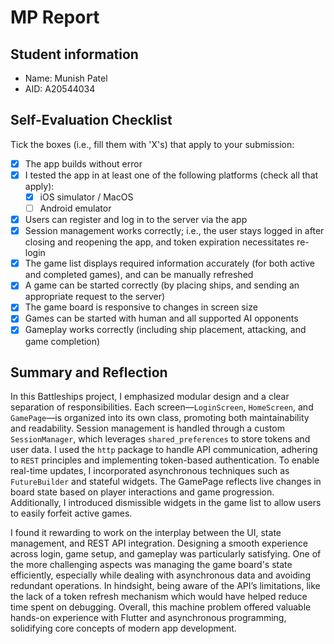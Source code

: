# MP Report

## Student information

- Name: Munish Patel
- AID: A20544034

## Self-Evaluation Checklist

Tick the boxes (i.e., fill them with 'X's) that apply to your submission:

- [X] The app builds without error
- [X] I tested the app in at least one of the following platforms (check all
      that apply):
  - [X] iOS simulator / MacOS
  - [ ] Android emulator
- [X] Users can register and log in to the server via the app
- [X] Session management works correctly; i.e., the user stays logged in after
      closing and reopening the app, and token expiration necessitates re-login
- [X] The game list displays required information accurately (for both active
      and completed games), and can be manually refreshed
- [X] A game can be started correctly (by placing ships, and sending an
      appropriate request to the server)
- [X] The game board is responsive to changes in screen size
- [X] Games can be started with human and all supported AI opponents
- [X] Gameplay works correctly (including ship placement, attacking, and game
      completion)

## Summary and Reflection

In this Battleships project, I emphasized modular design and a clear separation of responsibilities. Each screen—`LoginScreen`, `HomeScreen`, and `GamePage`—is organized into its own class, promoting both maintainability and readability. Session management is handled through a custom `SessionManager`, which leverages `shared_preferences` to store tokens and user data. I used the `http` package to handle API communication, adhering to `REST` principles and implementing token-based authentication. To enable real-time updates, I incorporated asynchronous techniques such as `FutureBuilder` and stateful widgets. The GamePage reflects live changes in board state based on player interactions and game progression. Additionally, I introduced dismissible widgets in the game list to allow users to easily forfeit active games.

I found it rewarding to work on the interplay between the UI, state management, and REST API integration. Designing a smooth experience across login, game setup, and gameplay was particularly satisfying. One of the more challenging aspects was managing the game board's state efficiently, especially while dealing with asynchronous data and avoiding redundant operations. In hindsight, being aware of the API’s limitations, like the lack of a token refresh mechanism which would have helped reduce time spent on debugging. Overall, this machine problem offered valuable hands-on experience with Flutter and asynchronous programming, solidifying core concepts of modern app development.